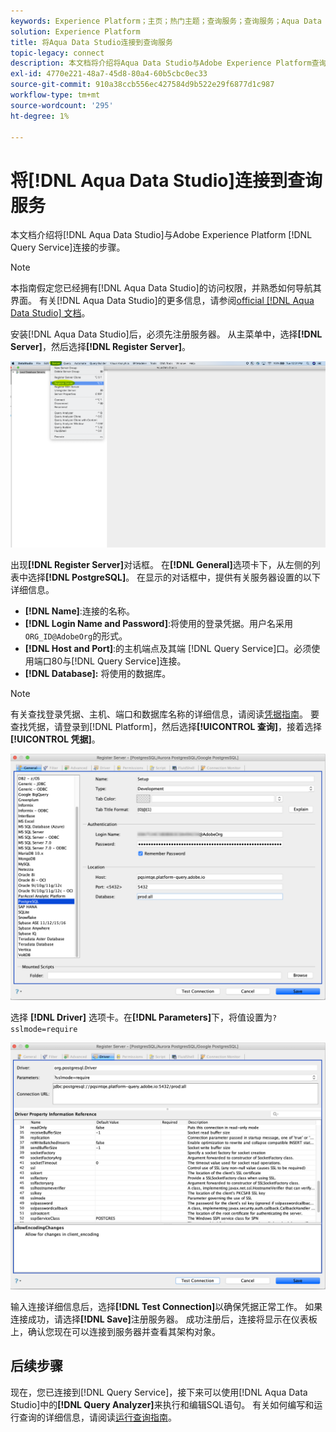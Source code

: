 ```yaml
---
keywords: Experience Platform；主页；热门主题；查询服务；查询服务；Aqua Data Studio;Aqua Data Studio；连接到查询服务；
solution: Experience Platform
title: 将Aqua Data Studio连接到查询服务
topic-legacy: connect
description: 本文档将介绍将Aqua Data Studio与Adobe Experience Platform查询服务连接的步骤。
exl-id: 4770e221-48a7-45d8-80a4-60b5cbc0ec33
source-git-commit: 910a38ccb556ec427584d9b522e29f6877d1c987
workflow-type: tm+mt
source-wordcount: '295'
ht-degree: 1%

---
```


# 将[!DNL Aqua Data Studio]连接到查询服务

本文档介绍将[!DNL Aqua Data Studio]与Adobe Experience Platform [!DNL Query Service]连接的步骤。

>[!NOTE]
>
> 本指南假定您已经拥有[!DNL Aqua Data Studio]的访问权限，并熟悉如何导航其界面。 有关[!DNL Aqua Data Studio]的更多信息，请参阅[official [!DNL Aqua Data Studio] 文档](https://www.aquaclusters.com/app/home/project/public/aquadatastudio/wikibook/Documentation21.1/page/0/Aqua-Data-Studio-21-1)。

安装[!DNL Aqua Data Studio]后，必须先注册服务器。 从主菜单中，选择&#x200B;**[!DNL Server]**，然后选择&#x200B;**[!DNL Register Server]**。

![](../images/clients/aqua-data-studio/register-server.png)

出现&#x200B;**[!DNL Register Server]**&#x200B;对话框。 在&#x200B;**[!DNL General]**&#x200B;选项卡下，从左侧的列表中选择&#x200B;**[!DNL PostgreSQL]**。 在显示的对话框中，提供有关服务器设置的以下详细信息。

- **[!DNL Name]**:连接的名称。
- **[!DNL Login Name and Password]**:将使用的登录凭据。用户名采用`ORG_ID@AdobeOrg`的形式。
- **[!DNL Host and Port]**:的主机端点及其端 [!DNL Query Service]口。必须使用端口80与[!DNL Query Service]连接。
- **[!DNL Database]:** 将使用的数据库。

>[!NOTE]
>
>有关查找登录凭据、主机、端口和数据库名称的详细信息，请阅读[凭据指南](../ui/credentials.md)。 要查找凭据，请登录到[!DNL Platform]，然后选择&#x200B;**[!UICONTROL 查询]**，接着选择&#x200B;**[!UICONTROL 凭据]**。

![](../images/clients/aqua-data-studio/register-server-general-tab.png)

选择 **[!DNL Driver]** 选项卡。在&#x200B;**[!DNL Parameters]**&#x200B;下，将值设置为`?sslmode=require`

![](../images/clients/aqua-data-studio/register-server-driver-tab.png)

输入连接详细信息后，选择&#x200B;**[!DNL Test Connection]**&#x200B;以确保凭据正常工作。 如果连接成功，请选择&#x200B;**[!DNL Save]**&#x200B;注册服务器。 成功注册后，连接将显示在仪表板上，确认您现在可以连接到服务器并查看其架构对象。

## 后续步骤

现在，您已连接到[!DNL Query Service]，接下来可以使用[!DNL Aqua Data Studio]中的&#x200B;**[!DNL Query Analyzer]**&#x200B;来执行和编辑SQL语句。 有关如何编写和运行查询的详细信息，请阅读[运行查询指南](../best-practices/writing-queries.md)。

